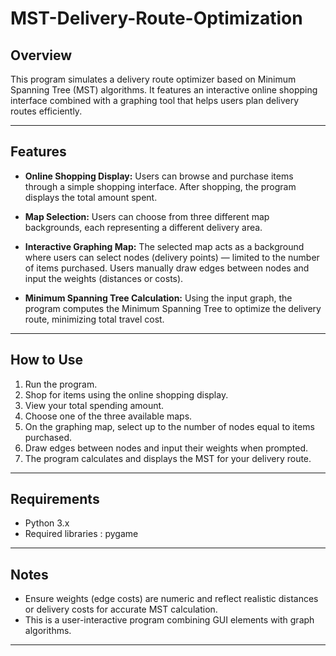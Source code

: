 # MST-Delivery-Route-Optimization

## Overview
This program simulates a delivery route optimizer based on Minimum Spanning Tree (MST) algorithms. It features an interactive online shopping interface combined with a graphing tool that helps users plan delivery routes efficiently.

---

## Features

* **Online Shopping Display:**
  Users can browse and purchase items through a simple shopping interface.
  After shopping, the program displays the total amount spent.

* **Map Selection:**
  Users can choose from three different map backgrounds, each representing a different delivery area.

* **Interactive Graphing Map:**
  The selected map acts as a background where users can select nodes (delivery points) — limited to the number of items purchased.
  Users manually draw edges between nodes and input the weights (distances or costs).

* **Minimum Spanning Tree Calculation:**
  Using the input graph, the program computes the Minimum Spanning Tree to optimize the delivery route, minimizing total travel cost.

---

## How to Use

1. Run the program.
2. Shop for items using the online shopping display.
3. View your total spending amount.
4. Choose one of the three available maps.
5. On the graphing map, select up to the number of nodes equal to items purchased.
6. Draw edges between nodes and input their weights when prompted.
7. The program calculates and displays the MST for your delivery route.

---

## Requirements

* Python 3.x
* Required libraries : pygame

---

## Notes

* Ensure weights (edge costs) are numeric and reflect realistic distances or delivery costs for accurate MST calculation.
* This is a user-interactive program combining GUI elements with graph algorithms.

---


